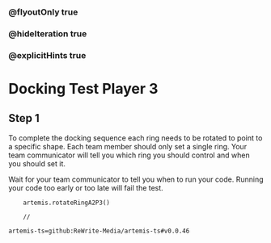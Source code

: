 ### @flyoutOnly true
### @hideIteration true
### @explicitHints true

# Docking Test Player 3

## Step 1
To complete the docking sequence each ring needs to be rotated to point to a specific shape. Each team member should only set a single ring. Your team communicator will tell you which ring you should control and when you should set it. 

Wait for your team communicator to tell you when to run your code. Running your code too early or too late will fail the test.

```ghost
    artemis.rotateRingA2P3()
```
```template
    //
```

```package
artemis-ts=github:ReWrite-Media/artemis-ts#v0.0.46
```